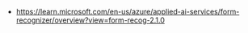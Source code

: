 - https://learn.microsoft.com/en-us/azure/applied-ai-services/form-recognizer/overview?view=form-recog-2.1.0